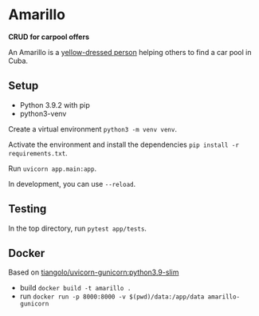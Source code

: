 # Amarillo

**CRUD for carpool offers**

An Amarillo is a [yellow-dressed person](https://www.cubatravelnetwork.com/de/autoverleih-in-kuba/autofahren-auf-kuba) helping others to find a car pool in Cuba. 

## Setup

- Python 3.9.2 with pip
- python3-venv

Create a virtual environment `python3 -m venv venv`.

Activate the environment and install the dependencies `pip install -r requirements.txt`.

Run `uvicorn app.main:app`. 

In development, you can use `--reload`. 

## Testing

In the top directory, run `pytest app/tests`.

## Docker

Based on [tiangolo/uvicorn-gunicorn:python3.9-slim](https://github.com/tiangolo/uvicorn-gunicorn-docker)

- build `docker build -t amarillo .`
- run `docker run -p 8000:8000 -v $(pwd)/data:/app/data amarillo-gunicorn`
